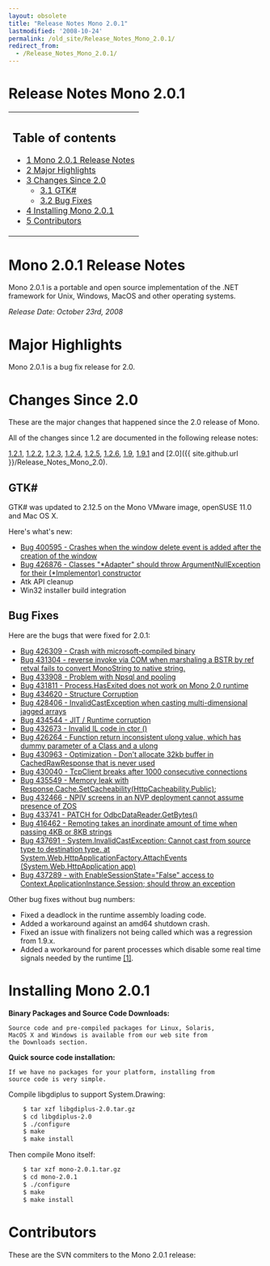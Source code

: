 ```yaml
---
layout: obsolete
title: "Release Notes Mono 2.0.1"
lastmodified: '2008-10-24'
permalink: /old_site/Release_Notes_Mono_2.0.1/
redirect_from:
  - /Release_Notes_Mono_2.0.1/
---
```


Release Notes Mono 2.0.1
========================

<table>
<col width="100%" />
<tbody>
<tr class="odd">
<td align="left"><h2>Table of contents</h2>
<ul>
<li><a href="#mono-201-release-notes">1 Mono 2.0.1 Release Notes</a></li>
<li><a href="#major-highlights">2 Major Highlights</a></li>
<li><a href="#changes-since-20">3 Changes Since 2.0</a>
<ul>
<li><a href="#gtk">3.1 GTK#</a></li>
<li><a href="#bug-fixes">3.2 Bug Fixes</a></li>
</ul></li>
<li><a href="#installing-mono-201">4 Installing Mono 2.0.1</a></li>
<li><a href="#contributors">5 Contributors</a></li>
</ul></td>
</tr>
</tbody>
</table>

Mono 2.0.1 Release Notes
========================

Mono 2.0.1 is a portable and open source implementation of the .NET framework for Unix, Windows, MacOS and other operating systems.

*Release Date: October 23rd, 2008*

Major Highlights
================

Mono 2.0.1 is a bug fix release for 2.0.

Changes Since 2.0
=================

These are the major changes that happened since the 2.0 release of Mono.

All of the changes since 1.2 are documented in the following release notes:

[1.2.1](http://www.go-mono.com/archive/1.2.1), [1.2.2](http://www.go-mono.com/archive/1.2.2), [1.2.3](http://www.go-mono.com/archive/1.2.3), [1.2.4](http://www.go-mono.com/archive/1.2.4), [1.2.5](http://www.go-mono.com/archive/1.2.5), [1.2.6](http://www.go-mono.com/archive/1.2.6), [1.9](http://www.go-mono.com/archive/1.9), [1.9.1](http://www.go-mono.com/archive/1.9.1) and [2.0]({{ site.github.url }}/Release_Notes_Mono_2.0).

GTK\#
-----

GTK\# was updated to 2.12.5 on the Mono VMware image, openSUSE 11.0 and Mac OS X.

Here's what's new:

-   [Bug 400595 - Crashes when the window delete event is added after the creation of the window](https://bugzilla.novell.com/show_bug.cgi?id=400595)
-   [Bug 426876 - Classes "\*Adapter" should throw ArgumentNullException for their (\*Implementor) constructor](https://bugzilla.novell.com/show_bug.cgi?id=426876)
-   Atk API cleanup
-   Win32 installer build integration

Bug Fixes
---------

Here are the bugs that were fixed for 2.0.1:

-   [Bug 426309 - Crash with microsoft-compiled binary](https://bugzilla.novell.com/show_bug.cgi?id=426309)
-   [Bug 431304 - reverse invoke via COM when marshaling a BSTR by ref retval fails to convert MonoString to native string.](https://bugzilla.novell.com/show_bug.cgi?id=431304)
-   [Bug 433908 - Problem with Npsql and pooling](https://bugzilla.novell.com/show_bug.cgi?id=433908)
-   [Bug 431811 - Process.HasExited does not work on Mono 2.0 runtime](https://bugzilla.novell.com/show_bug.cgi?id=431811)
-   [Bug 434620 - Structure Corruption](https://bugzilla.novell.com/show_bug.cgi?id=434620)
-   [Bug 428406 - InvalidCastException when casting multi-dimensional jagged arrays](https://bugzilla.novell.com/show_bug.cgi?id=428406)
-   [Bug 434544 - JIT / Runtime corruption](https://bugzilla.novell.com/show_bug.cgi?id=434544)
-   [Bug 432673 - Invalid IL code in ctor ()](https://bugzilla.novell.com/show_bug.cgi?id=432673)
-   [Bug 426264 - Function return inconsistent ulong value, which has dummy parameter of a Class and a ulong](https://bugzilla.novell.com/show_bug.cgi?id=426264)
-   [Bug 430963 - Optimization - Don't allocate 32kb buffer in CachedRawResponse that is never used](https://bugzilla.novell.com/show_bug.cgi?id=430963)
-   [Bug 430040 - TcpClient breaks after 1000 consecutive connections](https://bugzilla.novell.com/show_bug.cgi?id=430040)
-   [Bug 435549 - Memory leak with Response.Cache.SetCacheability(HttpCacheability.Public);](https://bugzilla.novell.com/show_bug.cgi?id=435549)
-   [Bug 432466 - NPIV screens in an NVP deployment cannot assume presence of ZOS](https://bugzilla.novell.com/show_bug.cgi?id=432466)
-   [Bug 433741 - PATCH for OdbcDataReader.GetBytes()](https://bugzilla.novell.com/show_bug.cgi?id=433741)
-   [Bug 416462 - Remoting takes an inordinate amount of time when passing 4KB or 8KB strings](https://bugzilla.novell.com/show_bug.cgi?id=416462)
-   [Bug 437691 - System.InvalidCastException: Cannot cast from source type to destination type. at System.Web.HttpApplicationFactory.AttachEvents (System.Web.HttpApplication app)](https://bugzilla.novell.com/show_bug.cgi?id=437691)
-   [Bug 437289 - with EnableSessionState="False" access to Context.ApplicationInstance.Session; should throw an exception](https://bugzilla.novell.com/show_bug.cgi?id=437289)

Other bug fixes without bug numbers:

-   Fixed a deadlock in the runtime assembly loading code.
-   Added a workaround against an amd64 shutdown crash.
-   Fixed an issue with finalizers not being called which was a regression from 1.9.x.
-   Added a workaround for parent processes which disable some real time signals needed by the runtime [[1]](http://bugs.debian.org/cgi-bin/bugreport.cgi?bug=499569).

Installing Mono 2.0.1
=====================

**Binary Packages and Source Code Downloads:**

    Source code and pre-compiled packages for Linux, Solaris, 
    MacOS X and Windows is available from our web site from 
    the Downloads section.

**Quick source code installation:**

    If we have no packages for your platform, installing from 
    source code is very simple.   

Compile libgdiplus to support System.Drawing:

``` bash
    $ tar xzf libgdiplus-2.0.tar.gz
    $ cd libgdiplus-2.0
    $ ./configure
    $ make
    $ make install
```

Then compile Mono itself:

``` bash
    $ tar xzf mono-2.0.1.tar.gz
    $ cd mono-2.0.1
    $ ./configure
    $ make
    $ make install
```

Contributors
============

These are the SVN commiters to the Mono 2.0.1 release:

